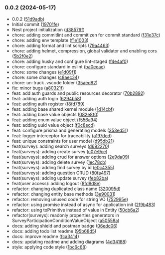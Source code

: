 ## <small>0.0.2 (2024-05-17)</small>

- 0.0.2 ([51d9adb](https://github.com/TheKizz/inFeed/commit/51d9adb))
- Initial commit ([19701fe](https://github.com/TheKizz/inFeed/commit/19701fe))
- Nest project initialization ([d38579f](https://github.com/TheKizz/inFeed/commit/d38579f))
- chore: adding commitlint and commitizen for commit standard ([f31e37c](https://github.com/TheKizz/inFeed/commit/f31e37c))
- chore: adding env template ([f1e1003](https://github.com/TheKizz/inFeed/commit/f1e1003))
- chore: adding format and lint scripts ([79a4463](https://github.com/TheKizz/inFeed/commit/79a4463))
- chore: adding helmet, compression, global validator and enabling cors ([5b2f0e2](https://github.com/TheKizz/inFeed/commit/5b2f0e2))
- chore: adding husky and configure lint-staged ([f4e4af0](https://github.com/TheKizz/inFeed/commit/f4e4af0))
- chore: configure standard in eslint ([ba0eeae](https://github.com/TheKizz/inFeed/commit/ba0eeae))
- chore: some changes ([e1d09f1](https://github.com/TheKizz/inFeed/commit/e1d09f1))
- chore: some changes ([c8aec34](https://github.com/TheKizz/inFeed/commit/c8aec34))
- chore: un-track .vscode folder ([35aed82](https://github.com/TheKizz/inFeed/commit/35aed82))
- fix: minor bugs ([a80321f](https://github.com/TheKizz/inFeed/commit/a80321f))
- feat: add auth guards and public resources decorator ([70b2892](https://github.com/TheKizz/inFeed/commit/70b2892))
- feat: adding auth login ([6294b58](https://github.com/TheKizz/inFeed/commit/6294b58))
- feat: adding auth register ([f8fd789](https://github.com/TheKizz/inFeed/commit/f8fd789))
- feat: adding base shared kernel module ([1d14cbf](https://github.com/TheKizz/inFeed/commit/1d14cbf))
- feat: adding base value objects ([082e8f0](https://github.com/TheKizz/inFeed/commit/082e8f0))
- feat: adding enum value object ([f556a94](https://github.com/TheKizz/inFeed/commit/f556a94))
- feat: adding uuid value object ([f0c8ecd](https://github.com/TheKizz/inFeed/commit/f0c8ecd))
- feat: configure prisma and generating models ([353ed51](https://github.com/TheKizz/inFeed/commit/353ed51))
- feat: logger interceptor for traceability ([a197ded](https://github.com/TheKizz/inFeed/commit/a197ded))
- feat: unique constraints for user model ([d95db21](https://github.com/TheKizz/inFeed/commit/d95db21))
- feat(survey): adding search surveys ([d692270](https://github.com/TheKizz/inFeed/commit/d692270))
- feat(surveys): adding create survey ([c07e9ce](https://github.com/TheKizz/inFeed/commit/c07e9ce))
- feat(surveys): adding crud for answer options ([2e9da09](https://github.com/TheKizz/inFeed/commit/2e9da09))
- feat(surveys): adding delete survey ([1ec78cb](https://github.com/TheKizz/inFeed/commit/1ec78cb))
- feat(surveys): adding find survey by id ([e0c4355](https://github.com/TheKizz/inFeed/commit/e0c4355))
- feat(surveys): adding question CRUD ([80fa497](https://github.com/TheKizz/inFeed/commit/80fa497))
- feat(surveys): adding update survey ([feb82ba](https://github.com/TheKizz/inFeed/commit/feb82ba))
- feat(user access): adding logout ([8fd8d8e](https://github.com/TheKizz/inFeed/commit/8fd8d8e))
- refactor: changing duplicated class name ([320095d](https://github.com/TheKizz/inFeed/commit/320095d))
- refactor: changing entity base methods ([3e90031](https://github.com/TheKizz/inFeed/commit/3e90031))
- refactor: removing unused code for string VO ([752995e](https://github.com/TheKizz/inFeed/commit/752995e))
- refactor: using promise instead of async for application init ([2f9b483](https://github.com/TheKizz/inFeed/commit/2f9b483))
- refactor: using toPrimitive instead of value in Entity ([50cb6a2](https://github.com/TheKizz/inFeed/commit/50cb6a2))
- refactor(surveys): readonly properties generators in SurveyParticipationConditionValueObject ([a50558a](https://github.com/TheKizz/inFeed/commit/a50558a))
- docs: adding shield and postman badge ([06edc06](https://github.com/TheKizz/inFeed/commit/06edc06))
- docs: adding todo list readme ([95b68d5](https://github.com/TheKizz/inFeed/commit/95b68d5))
- docs: improve readme ([fca3414](https://github.com/TheKizz/inFeed/commit/fca3414))
- docs: updating readme and adding diagrams ([4d34188](https://github.com/TheKizz/inFeed/commit/4d34188))
- style: applying code style ([1bc6c68](https://github.com/TheKizz/inFeed/commit/1bc6c68))

